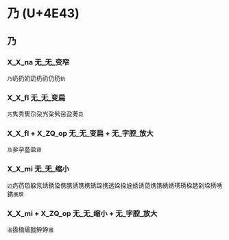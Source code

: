 # 乃 (U+4E43)

## 乃

### X_X_na 无_无_变窄
`乃`屷扔奶䚮㭁礽仍䄧`釢`

### X_X_fl 无_无_变扁
`艿`隽秀㝦尕朶㞧㭆䯮呄盁莠`莻`

### X_X_fl + X_ZQ_op 无_无_变扁 + 无_字腔_放大
`夃`㚉孕萾盈`鼐`

### X_X_mi 无_无_缩小 
`辸`疓芿㲌躱氖绣銹㺱㑺䐪誘㻪槜锈跥携透㛆挅尮蜏诱㗡㷪镌綉㛢璓琇桗䞬刴垜䅎唀鎸`㩗頺`

### X_X_mi + X_ZQ_op 无_无_缩小 + 无_字腔_放大
`溋`㨕楹䋼戤䱆㚺`㵬`